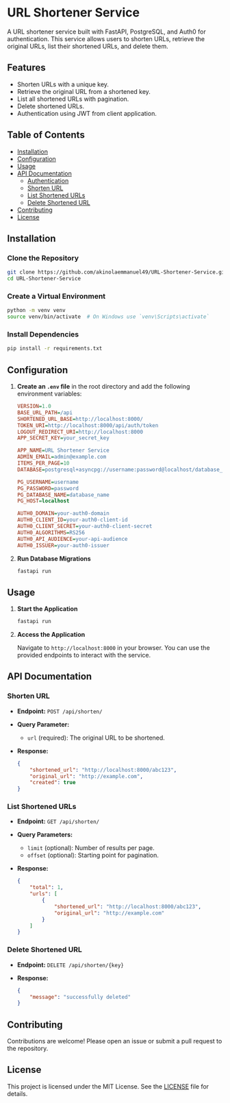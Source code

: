 # URL Shortener Service

A URL shortener service built with FastAPI, PostgreSQL, and Auth0 for authentication. This service allows users to shorten URLs, retrieve the original URLs, list their shortened URLs, and delete them.

## Features

- Shorten URLs with a unique key.
- Retrieve the original URL from a shortened key.
- List all shortened URLs with pagination.
- Delete shortened URLs.
- Authentication using JWT from client application.

## Table of Contents

- [Installation](#installation)
- [Configuration](#configuration)
- [Usage](#usage)
- [API Documentation](#api-documentation)
  - [Authentication](#authentication)
  - [Shorten URL](#shorten-url)
  - [List Shortened URLs](#list-shortened-urls)
  - [Delete Shortened URL](#delete-shortened-url)
- [Contributing](#contributing)
- [License](#license)

## Installation

### Clone the Repository

```bash
git clone https://github.com/akinolaemmanuel49/URL-Shortener-Service.git
cd URL-Shortener-Service
```

### Create a Virtual Environment

```bash
python -m venv venv
source venv/bin/activate  # On Windows use `venv\Scripts\activate`
```

### Install Dependencies

```bash
pip install -r requirements.txt
```

## Configuration

1. **Create an `.env` file** in the root directory and add the following environment variables:

    ```ini
    VERSION=1.0
    BASE_URL_PATH=/api
    SHORTENED_URL_BASE=http://localhost:8000/
    TOKEN_URI=http://localhost:8000/api/auth/token
    LOGOUT_REDIRECT_URI=http://localhost:8000
    APP_SECRET_KEY=your_secret_key

    APP_NAME=URL Shortener Service
    ADMIN_EMAIL=admin@example.com
    ITEMS_PER_PAGE=10
    DATABASE=postgresql+asyncpg://username:password@localhost/database_name

    PG_USERNAME=username
    PG_PASSWORD=password
    PG_DATABASE_NAME=database_name
    PG_HOST=localhost

    AUTH0_DOMAIN=your-auth0-domain
    AUTH0_CLIENT_ID=your-auth0-client-id
    AUTH0_CLIENT_SECRET=your-auth0-client-secret
    AUTH0_ALGORITHMS=RS256
    AUTH0_API_AUDIENCE=your-api-audience
    AUTH0_ISSUER=your-auth0-issuer
    ```

2. **Run Database Migrations**

    ```bash
    fastapi run
    ```

## Usage

1. **Start the Application**

    ```bash
    fastapi run
    ```

2. **Access the Application**

    Navigate to `http://localhost:8000` in your browser. You can use the provided endpoints to interact with the service.

## API Documentation

### Shorten URL

- **Endpoint:** `POST /api/shorten/`

- **Query Parameter:**

    - `url` (required): The original URL to be shortened.

- **Response:**

    ```json
    {
        "shortened_url": "http://localhost:8000/abc123",
        "original_url": "http://example.com",
        "created": true
    }
    ```

### List Shortened URLs

- **Endpoint:** `GET /api/shorten/`

- **Query Parameters:**

    - `limit` (optional): Number of results per page.
    - `offset` (optional): Starting point for pagination.

- **Response:**

    ```json
    {
        "total": 1,
        "urls": [
            {
                "shortened_url": "http://localhost:8000/abc123",
                "original_url": "http://example.com"
            }
        ]
    }
    
    ```

### Delete Shortened URL

- **Endpoint:** `DELETE /api/shorten/{key}`

- **Response:**

    ```json
    {
        "message": "successfully deleted"
    }
    ```

## Contributing

Contributions are welcome! Please open an issue or submit a pull request to the repository.

## License

This project is licensed under the MIT License. See the [LICENSE](LICENSE) file for details.